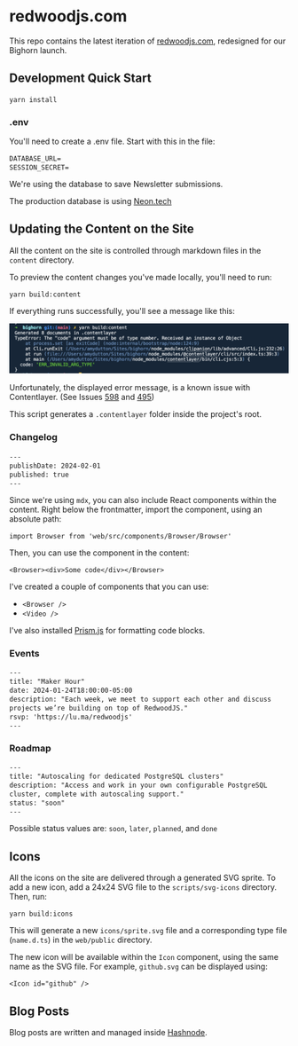 # redwoodjs.com

This repo contains the latest iteration of [redwoodjs.com](https://redwoodjs.com), redesigned for our Bighorn launch.

## Development Quick Start

```
yarn install
```

### .env

You'll need to create a .env file. Start with this in the file:

```
DATABASE_URL=
SESSION_SECRET=
```

We're using the database to save Newsletter submissions.

The production database is using [Neon.tech](https://neon.tech/)

## Updating the Content on the Site

All the content on the site is controlled through markdown files in the `content` directory.

To preview the content changes you've made locally, you'll need to run:

```
yarn build:content
```

If everything runs successfully, you'll see a message like this:

![](/images/contentlayer-success.png)

Unfortunately, the displayed error message, is a known issue with Contentlayer. (See Issues [598](https://github.com/contentlayerdev/contentlayer/issues/598) and [495](https://github.com/contentlayerdev/contentlayer/issues/495))

This script generates a `.contentlayer` folder inside the project's root.

### Changelog

```
---
publishDate: 2024-02-01
published: true
---
```

Since we're using `mdx`, you can also include React components within the content. Right below the frontmatter, import the component, using an absolute path:

```
import Browser from 'web/src/components/Browser/Browser'
```

Then, you can use the component in the content:

```
<Browser><div>Some code</div></Browser>
```

I've created a couple of components that you can use:
- `<Browser />`
- `<Video />`

I've also installed [Prism.js](https://prismjs.com/) for formatting code blocks.

### Events

```
---
title: "Maker Hour"
date: 2024-01-24T18:00:00-05:00
description: "Each week, we meet to support each other and discuss projects we’re building on top of RedwoodJS."
rsvp: 'https://lu.ma/redwoodjs'
---
```

### Roadmap

```
---
title: "Autoscaling for dedicated PostgreSQL clusters"
description: "Access and work in your own configurable PostgreSQL cluster, complete with autoscaling support."
status: "soon"
---
```

Possible status values are: `soon`, `later`, `planned`, and `done`

## Icons

All the icons on the site are delivered through a generated SVG sprite. To add a new icon, add a 24x24 SVG file to the `scripts/svg-icons` directory. Then, run:

```
yarn build:icons
```

This will generate a new `icons/sprite.svg` file and a corresponding type file (`name.d.ts`) in the `web/public` directory.

The new icon will be available within the `Icon` component, using the same name as the SVG file. For example, `github.svg` can be displayed using:

```
<Icon id="github" />
```

## Blog Posts

Blog posts are written and managed inside [Hashnode](https://hashnode.com/).
